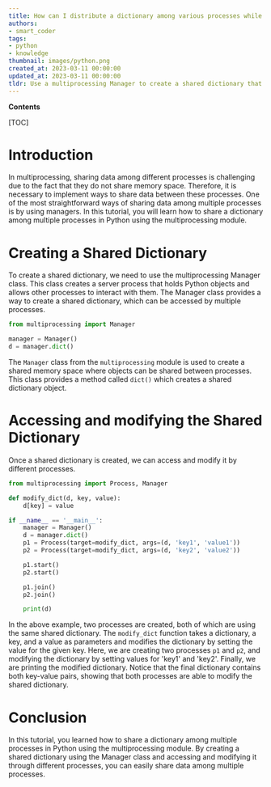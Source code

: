 ```yaml
---
title: How can I distribute a dictionary among various processes while using multiprocessing?
authors:
- smart_coder
tags:
- python
- knowledge
thumbnail: images/python.png
created_at: 2023-03-11 00:00:00
updated_at: 2023-03-11 00:00:00
tldr: Use a multiprocessing Manager to create a shared dictionary that can be accessed and modified by multiple processes.
---
```


**Contents**

[TOC]

# Introduction

In multiprocessing, sharing data among different processes is challenging due to the fact that they do not share memory space. Therefore, it is necessary to implement ways to share data between these processes. One of the most straightforward ways of sharing data among multiple processes is by using managers. In this tutorial, you will learn how to share a dictionary among multiple processes in Python using the multiprocessing module.

# Creating a Shared Dictionary

To create a shared dictionary, we need to use the multiprocessing Manager class. This class creates a server process that holds Python objects and allows other processes to interact with them. The Manager class provides a way to create a shared dictionary, which can be accessed by multiple processes.

```python
from multiprocessing import Manager

manager = Manager()
d = manager.dict()
```

The `Manager` class from the `multiprocessing` module is used to create a shared memory space where objects can be shared between processes. This class provides a method called `dict()` which creates a shared dictionary object.

# Accessing and modifying the Shared Dictionary

Once a shared dictionary is created, we can access and modify it by different processes. 

```python
from multiprocessing import Process, Manager

def modify_dict(d, key, value):
    d[key] = value

if __name__ == '__main__':
    manager = Manager()
    d = manager.dict()
    p1 = Process(target=modify_dict, args=(d, 'key1', 'value1'))
    p2 = Process(target=modify_dict, args=(d, 'key2', 'value2'))

    p1.start()
    p2.start()

    p1.join()
    p2.join()

    print(d)
```

In the above example, two processes are created, both of which are using the same shared dictionary. The `modify_dict` function takes a dictionary, a key, and a value as parameters and modifies the dictionary by setting the value for the given key. Here, we are creating two processes `p1` and `p2`, and modifying the dictionary by setting values for 'key1' and 'key2'. Finally, we are printing the modified dictionary. Notice that the final dictionary contains both key-value pairs, showing that both processes are able to modify the shared dictionary.

# Conclusion

In this tutorial, you learned how to share a dictionary among multiple processes in Python using the multiprocessing module. By creating a shared dictionary using the Manager class and accessing and modifying it through different processes, you can easily share data among multiple processes.
